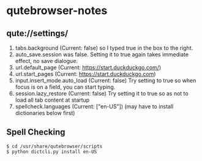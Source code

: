 # qutebrowser-notes

## qute://settings/ 
1. tabs.background (Current: false) so I typed true in the box to the right.
1. auto_save.session was false. Setting it to true again takes immediate effect, no save dialogue.
1. url.default_page (Current: https://start.duckduckgo.com/)
1. url.start_pages (Current: https://start.duckduckgo.com)
1. input.insert_mode.auto_load (Current: false) Try setting to true so when focus is on a field, you can start typing.
1. session.lazy_restore (Current: false) Try setting it to true so as not to load all tab content at startup
1. spellcheck.languages (Current: ["en-US"]) (may have to install dictionaries below first)

## Spell Checking
```
$ cd /usr/share/qutebrowser/scripts
$ python dictcli.py install en-US
```
